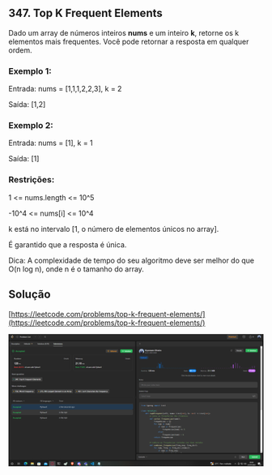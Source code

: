 ## 347. Top K Frequent Elements

Dado um array de números inteiros **nums** e um inteiro **k**, retorne os k elementos mais frequentes. Você pode retornar a resposta em qualquer ordem.

### Exemplo 1:

Entrada: nums = [1,1,1,2,2,3], k = 2

Saída: [1,2]

### Exemplo 2:

Entrada: nums = [1], k = 1

Saída: [1]

### Restrições:

1 <= nums.length <= 10^5

-10^4 <= nums[i] <= 10^4

k está no intervalo [1, o número de elementos únicos no array].

É garantido que a resposta é única.

Dica: A complexidade de tempo do seu algoritmo deve ser melhor do que O(n log n), onde n é o tamanho do array.

## Solução
[https://leetcode.com/problems/top-k-frequent-elements/](https://leetcode.com/problems/top-k-frequent-elements/)

![solucao_Klyssmann](../assets/347.PNG)
